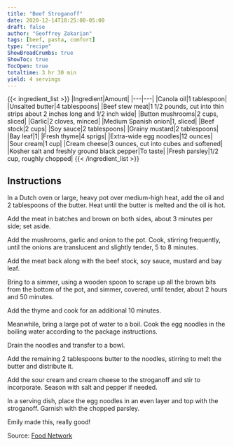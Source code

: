 ```yaml
---
title: "Beef Stroganoff"
date: 2020-12-14T18:25:00-05:00
draft: false
author: "Geoffrey Zakarian"
tags: [beef, pasta, comfort]
type: "recipe"
ShowBreadCrumbs: true
ShowToc: true
TocOpen: true
totaltime: 3 hr 30 min
yield: 4 servings
---
```


{{< ingredient_list >}}
|Ingredient|Amount|
|---|---|
|Canola oil|1 tablespoon|
|Unsalted butter|4 tablespoons|
|Beef stew meat|1 1/2 pounds, cut into thin strips about 2 inches long and 1/2 inch wide|
|Button mushrooms|2 cups, sliced|
|Garlic|2 cloves, minced|
|Medium Spanish onion|1, sliced|
|Beef stock|2 cups|
|Soy sauce|2 tablespoons|
|Grainy mustard|2 tablespoons|
|Bay leaf|1|
|Fresh thyme|4 sprigs|
|Extra-wide egg noodles|12 ounces|
|Sour cream|1 cup|
|Cream cheese|3 ounces, cut into cubes and softened|
|Kosher salt and freshly ground black pepper|To taste|
|Fresh parsley|1/2 cup, roughly chopped|
{{< /ingredient_list >}}

## Instructions

In a Dutch oven or large, heavy pot over medium-high heat, add the oil and 2 tablespoons of the butter. Heat until the butter is melted and the oil is hot.

Add the meat in batches and brown on both sides, about 3 minutes per side; set aside.

Add the mushrooms, garlic and onion to the pot. Cook, stirring frequently, until the onions are translucent and slightly tender, 5 to 8 minutes.

Add the meat back along with the beef stock, soy sauce, mustard and bay leaf. 

Bring to a simmer, using a wooden spoon to scrape up all the brown bits from the bottom of the pot, and simmer, covered, until tender, about 2 hours and 50 minutes.

Add the thyme and cook for an additional 10 minutes.

Meanwhile, bring a large pot of water to a boil. Cook the egg noodles in the boiling water according to the package instructions.

Drain the noodles and transfer to a bowl.

Add the remaining 2 tablespoons butter to the noodles, stirring to melt the butter and distribute it.

Add the sour cream and cream cheese to the stroganoff and stir to incorporate. Season with salt and pepper if needed.

In a serving dish, place the egg noodles in an even layer and top with the stroganoff. Garnish with the chopped parsley.


Emily made this, really good! 

Source: [Food Network](https://www.foodnetwork.com/recipes/geoffrey-zakarian/beef-stroganoff-4700692)